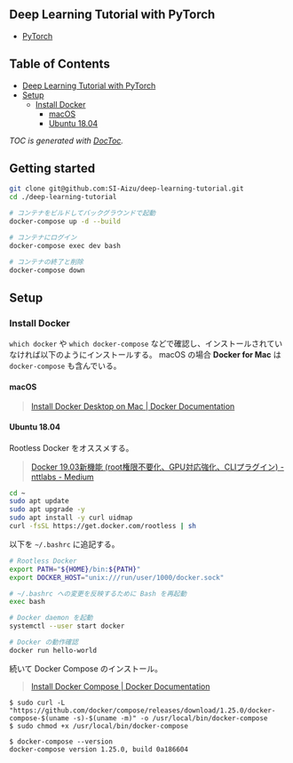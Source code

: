 ## Deep Learning Tutorial with PyTorch

- [PyTorch](https://pytorch.org/)



## Table of Contents

<!-- START doctoc generated TOC please keep comment here to allow auto update -->
<!-- DON'T EDIT THIS SECTION, INSTEAD RE-RUN doctoc TO UPDATE -->

- [Deep Learning Tutorial with PyTorch](#deep-learning-tutorial-with-pytorch)
- [Setup](#setup)
  - [Install Docker](#install-docker)
    - [macOS](#macos)
    - [Ubuntu 18.04](#ubuntu-1804)

<!-- END doctoc generated TOC please keep comment here to allow auto update -->

*TOC is generated with [DocToc](https://github.com/thlorenz/doctoc).*



## Getting started

```sh
git clone git@github.com:SI-Aizu/deep-learning-tutorial.git
cd ./deep-learning-tutorial

# コンテナをビルドしてバックグラウンドで起動
docker-compose up -d --build

# コンテナにログイン
docker-compose exec dev bash

# コンテナの終了と削除
docker-compose down
```



## Setup

### Install Docker

`which docker` や `which docker-compose` などで確認し、インストールされていなければ以下のようにインストールする。
macOS の場合 **Docker for Mac** は `docker-compose` も含んでいる。

#### macOS

> [Install Docker Desktop on Mac | Docker Documentation](https://docs.docker.com/docker-for-mac/install/)

#### Ubuntu 18.04

Rootless Docker をオススメする。

> [Docker 19.03新機能 (root権限不要化、GPU対応強化、CLIプラグイン) - nttlabs - Medium](https://medium.com/nttlabs/docker-1903-5155754ff8ac)

```sh
cd ~
sudo apt update
sudo apt upgrade -y
sudo apt install -y curl uidmap
curl -fsSL https://get.docker.com/rootless | sh
```

以下を `~/.bashrc` に追記する。

```sh
# Rootless Docker
export PATH="${HOME}/bin:${PATH}"
export DOCKER_HOST="unix:///run/user/1000/docker.sock"
```

```sh
# ~/.bashrc への変更を反映するために Bash を再起動
exec bash

# Docker daemon を起動
systemctl --user start docker

# Docker の動作確認
docker run hello-world
```

続いて Docker Compose のインストール。

> [Install Docker Compose | Docker Documentation](https://docs.docker.com/compose/install/)

```console
$ sudo curl -L "https://github.com/docker/compose/releases/download/1.25.0/docker-compose-$(uname -s)-$(uname -m)" -o /usr/local/bin/docker-compose
$ sudo chmod +x /usr/local/bin/docker-compose

$ docker-compose --version
docker-compose version 1.25.0, build 0a186604
```
